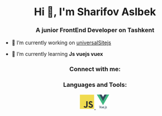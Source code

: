 <h1 align="center">Hi 👋, I'm Sharifov Aslbek</h1>
<h3 align="center">A junior FrontEnd Developer on Tashkent</h3>

- 🔭 I’m currently working on [universalSitejs](https://github.com/sharifov-aslbek/universalSitejs.git)

- 🌱 I’m currently learning **Js vuejs vuex**

<h3 align="center">Connect with me:</h3>
<p align="center">
</p>

<h3 align="center">Languages and Tools:</h3>
<p align="center"> <a href="https://developer.mozilla.org/en-US/docs/Web/JavaScript" target="_blank" rel="noreferrer"> <img src="https://raw.githubusercontent.com/devicons/devicon/master/icons/javascript/javascript-original.svg" alt="javascript" width="40" height="40"/> </a> <a href="https://vuejs.org/" target="_blank" rel="noreferrer"> <img src="https://raw.githubusercontent.com/devicons/devicon/master/icons/vuejs/vuejs-original-wordmark.svg" alt="vuejs" width="40" height="40"/> </a> </p>
